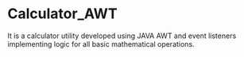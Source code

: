 # Calculator_AWT
 It is a calculator utility developed using JAVA AWT and event listeners implementing logic for all basic mathematical operations.
